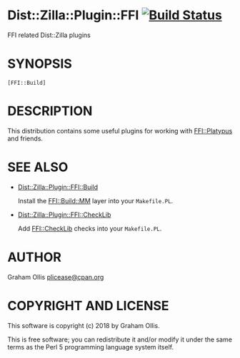 # Dist::Zilla::Plugin::FFI [![Build Status](https://secure.travis-ci.org/Perl5-FFI/Dist-Zilla-Plugin-FFI.png)](http://travis-ci.org/Perl5-FFI/Dist-Zilla-Plugin-FFI)

FFI related Dist::Zilla plugins

# SYNOPSIS

    [FFI::Build]

# DESCRIPTION

This distribution contains some useful plugins for working with [FFI::Platypus](https://metacpan.org/pod/FFI::Platypus) and friends.

# SEE ALSO

- [Dist::Zilla::Plugin::FFI::Build](https://metacpan.org/pod/Dist::Zilla::Plugin::FFI::Build)

    Install the [FFI::Build::MM](https://metacpan.org/pod/FFI::Build::MM) layer into your `Makefile.PL`.

- [Dist::Zilla::Plugin::FFI::CheckLib](https://metacpan.org/pod/Dist::Zilla::Plugin::FFI::CheckLib)

    Add [FFI::CheckLib](https://metacpan.org/pod/FFI::CheckLib) checks into your `Makefile.PL`.

# AUTHOR

Graham Ollis <plicease@cpan.org>

# COPYRIGHT AND LICENSE

This software is copyright (c) 2018 by Graham Ollis.

This is free software; you can redistribute it and/or modify it under
the same terms as the Perl 5 programming language system itself.
